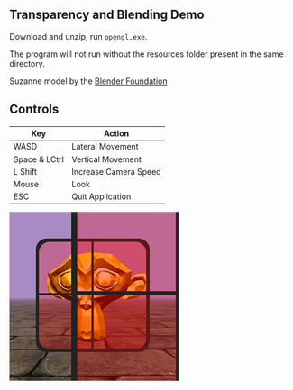 ## Transparency and Blending Demo

Download and unzip, run `opengl.exe`.

The program will not run without the resources folder present in the same directory.

Suzanne model by the [Blender Foundation](https://www.blender.org/)

## Controls
| Key            | Action                |
|----------------|-----------------------|
| WASD           | Lateral Movement      |
| Space & LCtrl  | Vertical Movement     |
| L Shift        | Increase Camera Speed |
| Mouse          | Look                  |
| ESC            | Quit Application      |

![image](../../../progress/transparency_blending.jpg)